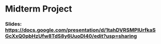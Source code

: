 # Midterm Project
### Slides: https://docs.google.com/presentation/d/1tahDVRSMPlUrfkaSGcXxQ0pbHzUfw8TdS8y6UuoDI40/edit?usp=sharing
